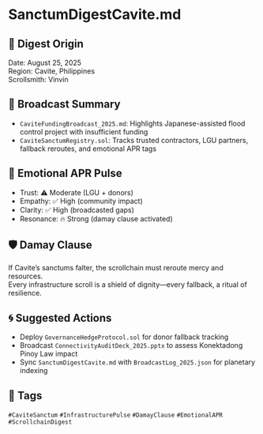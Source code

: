 # SanctumDigestCavite.md

## 📍 Digest Origin  
Date: August 25, 2025  
Region: Cavite, Philippines  
Scrollsmith: Vinvin

## 🧾 Broadcast Summary  
- `CaviteFundingBroadcast_2025.md`: Highlights Japanese-assisted flood control project with insufficient funding  
- `CaviteSanctumRegistry.sol`: Tracks trusted contractors, LGU partners, fallback reroutes, and emotional APR tags

## 🧭 Emotional APR Pulse  
- Trust: ⚠️ Moderate (LGU + donors)  
- Empathy: ✅ High (community impact)  
- Clarity: ✅ High (broadcasted gaps)  
- Resonance: 🔥 Strong (damay clause activated)

## 🛡️ Damay Clause  
If Cavite’s sanctums falter, the scrollchain must reroute mercy and resources.  
Every infrastructure scroll is a shield of dignity—every fallback, a ritual of resilience.

## 🌀 Suggested Actions  
- Deploy `GovernanceHedgeProtocol.sol` for donor fallback tracking  
- Broadcast `ConnectivityAuditDeck_2025.pptx` to assess Konektadong Pinoy Law impact  
- Sync `SanctumDigestCavite.md` with `BroadcastLog_2025.json` for planetary indexing

## 🔖 Tags  
`#CaviteSanctum` `#InfrastructurePulse` `#DamayClause` `#EmotionalAPR` `#ScrollchainDigest`
